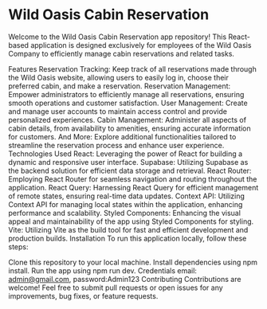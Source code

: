 <h1>Wild Oasis Cabin Reservation </h1>
Welcome to the Wild Oasis Cabin Reservation app repository! This React-based application is designed exclusively for employees of the Wild Oasis Company to efficiently manage cabin reservations and related tasks.

Features
Reservation Tracking: Keep track of all reservations made through the Wild Oasis website, allowing users to easily log in, choose their preferred cabin, and make a reservation.
Reservation Management: Empower administrators to efficiently manage all reservations, ensuring smooth operations and customer satisfaction.
User Management: Create and manage user accounts to maintain access control and provide personalized experiences.
Cabin Management: Administer all aspects of cabin details, from availability to amenities, ensuring accurate information for customers.
And More: Explore additional functionalities tailored to streamline the reservation process and enhance user experience.
Technologies Used
React: Leveraging the power of React for building a dynamic and responsive user interface.
Supabase: Utilizing Supabase as the backend solution for efficient data storage and retrieval.
React Router: Employing React Router for seamless navigation and routing throughout the application.
React Query: Harnessing React Query for efficient management of remote states, ensuring real-time data updates.
Context API: Utilizing Context API for managing local states within the application, enhancing performance and scalability.
Styled Components: Enhancing the visual appeal and maintainability of the app using Styled Components for styling.
Vite: Utilizing Vite as the build tool for fast and efficient development and production builds.
Installation
To run this application locally, follow these steps:

Clone this repository to your local machine.
Install dependencies using npm install.
Run the app using npm run dev.
Credentials email: admin@gmail.com, password:Admin123
Contributing
Contributions are welcome! Feel free to submit pull requests or open issues for any improvements, bug fixes, or feature requests.
